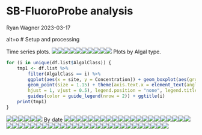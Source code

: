 SB-FluoroProbe analysis
================
Ryan Wagner
2023-03-17

alt+o \# Setup and processing

Time series plots.
<img src="./Figures/Time Series Plots/TS-1.png" width=" extwidth" height="  extheight" /><img src="./Figures/Time Series Plots/TS-2.png" width="    extwidth" height="  extheight" /><img src="./Figures/Time Series Plots/TS-3.png" width="    extwidth" height="  extheight" /><img src="./Figures/Time Series Plots/TS-4.png" width="    extwidth" height="  extheight" /><img src="./Figures/Time Series Plots/TS-5.png" width="    extwidth" height="  extheight" /><img src="./Figures/Time Series Plots/TS-6.png" width="    extwidth" height="  extheight" /><img src="./Figures/Time Series Plots/TS-7.png" width="    extwidth" height="  extheight" /><img src="./Figures/Time Series Plots/TS-8.png" width="    extwidth" height="  extheight" /><img src="./Figures/Time Series Plots/TS-9.png" width="    extwidth" height="  extheight" /><img src="./Figures/Time Series Plots/TS-10.png" width="   extwidth" height="  extheight" />
Plots by Algal type.

``` r
for (i in unique(df.list$AlgalClass)) {
    tmp1 <- df.list %>%
        filter(AlgalClass == i) %>%
        ggplot(aes(x = site, y = Concentration)) + geom_boxplot(aes(group = site)) +
        geom_point(size = 1.15) + theme(axis.text.x = element_text(angle = 90,
        hjust = 1, vjust = 0.5), legend.position = "none", legend.title = element_blank()) +
        guides(color = guide_legend(nrow = 2)) + ggtitle(i)
    print(tmp1)
}
```

<img src="./Figures/CombDates_Box/ASD-1.png" width="    extwidth" height="  extheight" /><img src="./Figures/CombDates_Box/ASD-2.png" width="   extwidth" height="  extheight" /><img src="./Figures/CombDates_Box/ASD-3.png" width="   extwidth" height="  extheight" /><img src="./Figures/CombDates_Box/ASD-4.png" width="   extwidth" height="  extheight" /><img src="./Figures/CombDates_Box/ASD-5.png" width="   extwidth" height="  extheight" /><img src="./Figures/CombDates_Box/ASD-6.png" width="   extwidth" height="  extheight" />
By date
<img src="./Figures/ByDate_Box/D1-1.png" width="    extwidth" height="  extheight" /><img src="./Figures/ByDate_Box/D1-2.png" width="   extwidth" height="  extheight" /><img src="./Figures/ByDate_Box/D1-3.png" width="   extwidth" height="  extheight" /><img src="./Figures/ByDate_Box/D1-4.png" width="   extwidth" height="  extheight" /><img src="./Figures/ByDate_Box/D1-5.png" width="   extwidth" height="  extheight" /><img src="./Figures/ByDate_Box/D1-6.png" width="   extwidth" height="  extheight" /><img src="./Figures/ByDate_Box/D1-7.png" width="   extwidth" height="  extheight" /><img src="./Figures/ByDate_Box/D1-8.png" width="   extwidth" height="  extheight" /><img src="./Figures/ByDate_Box/D1-9.png" width="   extwidth" height="  extheight" /><img src="./Figures/ByDate_Box/D1-10.png" width="  extwidth" height="  extheight" /><img src="./Figures/ByDate_Box/D1-11.png" width="  extwidth" height="  extheight" /><img src="./Figures/ByDate_Box/D1-12.png" width="  extwidth" height="  extheight" /><img src="./Figures/ByDate_Box/D1-13.png" width="  extwidth" height="  extheight" /><img src="./Figures/ByDate_Box/D1-14.png" width="  extwidth" height="  extheight" /><img src="./Figures/ByDate_Box/D1-15.png" width="  extwidth" height="  extheight" /><img src="./Figures/ByDate_Box/D1-16.png" width="  extwidth" height="  extheight" /><img src="./Figures/ByDate_Box/D1-17.png" width="  extwidth" height="  extheight" /><img src="./Figures/ByDate_Box/D1-18.png" width="  extwidth" height="  extheight" /><img src="./Figures/ByDate_Box/D1-19.png" width="  extwidth" height="  extheight" /><img src="./Figures/ByDate_Box/D1-20.png" width="  extwidth" height="  extheight" /><img src="./Figures/ByDate_Box/D1-21.png" width="  extwidth" height="  extheight" /><img src="./Figures/ByDate_Box/D1-22.png" width="  extwidth" height="  extheight" /><img src="./Figures/ByDate_Box/D1-23.png" width="  extwidth" height="  extheight" /><img src="./Figures/ByDate_Box/D1-24.png" width="  extwidth" height="  extheight" /><img src="./Figures/ByDate_Box/D1-25.png" width="  extwidth" height="  extheight" /><img src="./Figures/ByDate_Box/D1-26.png" width="  extwidth" height="  extheight" /><img src="./Figures/ByDate_Box/D1-27.png" width="  extwidth" height="  extheight" /><img src="./Figures/ByDate_Box/D1-28.png" width="  extwidth" height="  extheight" /><img src="./Figures/ByDate_Box/D1-29.png" width="  extwidth" height="  extheight" /><img src="./Figures/ByDate_Box/D1-30.png" width="  extwidth" height="  extheight" /><img src="./Figures/ByDate_Box/D1-31.png" width="  extwidth" height="  extheight" /><img src="./Figures/ByDate_Box/D1-32.png" width="  extwidth" height="  extheight" /><img src="./Figures/ByDate_Box/D1-33.png" width="  extwidth" height="  extheight" /><img src="./Figures/ByDate_Box/D1-34.png" width="  extwidth" height="  extheight" /><img src="./Figures/ByDate_Box/D1-35.png" width="  extwidth" height="  extheight" /><img src="./Figures/ByDate_Box/D1-36.png" width="  extwidth" height="  extheight" /><img src="./Figures/ByDate_Box/D1-37.png" width="  extwidth" height="  extheight" /><img src="./Figures/ByDate_Box/D1-38.png" width="  extwidth" height="  extheight" /><img src="./Figures/ByDate_Box/D1-39.png" width="  extwidth" height="  extheight" /><img src="./Figures/ByDate_Box/D1-40.png" width="  extwidth" height="  extheight" /><img src="./Figures/ByDate_Box/D1-41.png" width="  extwidth" height="  extheight" /><img src="./Figures/ByDate_Box/D1-42.png" width="  extwidth" height="  extheight" /><img src="./Figures/ByDate_Box/D1-43.png" width="  extwidth" height="  extheight" /><img src="./Figures/ByDate_Box/D1-44.png" width="  extwidth" height="  extheight" /><img src="./Figures/ByDate_Box/D1-45.png" width="  extwidth" height="  extheight" /><img src="./Figures/ByDate_Box/D1-46.png" width="  extwidth" height="  extheight" /><img src="./Figures/ByDate_Box/D1-47.png" width="  extwidth" height="  extheight" /><img src="./Figures/ByDate_Box/D1-48.png" width="  extwidth" height="  extheight" />
